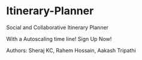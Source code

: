 # Itinerary-Planner
Social and Collaborative Itinerary Planner

With a Autoscaling time line!
Sign Up Now!

Authors: Sheraj KC, Rahem Hossain, Aakash Tripathi

